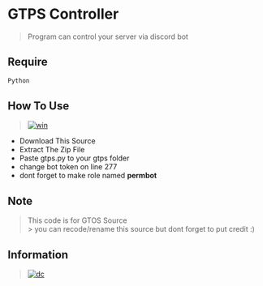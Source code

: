 # GTPS Controller
> Program can control your server via discord bot

## Require
```bash
Python
```

## How To Use
> [![win](https://img.shields.io/badge/windows-0078D6?style=for-the-badge&logo=windows&logoColor=white)](https://github.com/Lamp1337)
  - Download This Source
  - Extract The Zip File
  - Paste gtps.py to your gtps folder
  - change bot token on line 277
  - dont forget to make role named **permbot**

## Note
> This code is for GTOS Source
<br>>
you can recode/rename this source but dont forget to put credit :)

## Information
> [![dc](https://img.shields.io/badge/Discord-7289DA?style=for-the-badge&logo=discord&logoColor=white)](https://discordapp.com/users/885830821704003614/)
